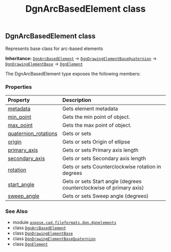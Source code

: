 ﻿---
title: DgnArcBasedElement class
second_title: Aspose.CAD for Python via .NET API References
description: 
type: docs
weight: 20
url: /aspose.cad.fileformats.dgn.dgnelements/dgnarcbasedelement/
is_root: false
---

## DgnArcBasedElement class

Represents base class for arc-based elements



**Inheritance:** [`DgnArcBasedElement`](/cad/python-net/aspose.cad.fileformats.dgn.dgnelements/dgnarcbasedelement) → 
[`DgnDrawingElementBaseQuaternion`](/cad/python-net/aspose.cad.fileformats.dgn.dgnelements/dgndrawingelementbasequaternion) → 
[`DgnDrawingElementBase`](/cad/python-net/aspose.cad.fileformats.dgn.dgnelements/dgndrawingelementbase) → 
[`DgnElement`](/cad/python-net/aspose.cad.fileformats.dgn.dgnelements/dgnelement)



The DgnArcBasedElement type exposes the following members:

### Properties
| Property | Description |
| :- | :- |
| [metadata](/cad/python-net/aspose.cad.fileformats.dgn.dgnelements/dgnarcbasedelement/metadata) | Gets element metadata |
| [min_point](/cad/python-net/aspose.cad.fileformats.dgn.dgnelements/dgnarcbasedelement/min_point) | Gets the min point of object. |
| [max_point](/cad/python-net/aspose.cad.fileformats.dgn.dgnelements/dgnarcbasedelement/max_point) | Gets the max point of object. |
| [quaternion_rotations](/cad/python-net/aspose.cad.fileformats.dgn.dgnelements/dgnarcbasedelement/quaternion_rotations) | Gets or sets |
| [origin](/cad/python-net/aspose.cad.fileformats.dgn.dgnelements/dgnarcbasedelement/origin) | Gets or sets Origin of ellipse |
| [primary_axis](/cad/python-net/aspose.cad.fileformats.dgn.dgnelements/dgnarcbasedelement/primary_axis) | Gets or sets Primary axis length |
| [secondary_axis](/cad/python-net/aspose.cad.fileformats.dgn.dgnelements/dgnarcbasedelement/secondary_axis) | Gets or sets Secondary axis length |
| [rotation](/cad/python-net/aspose.cad.fileformats.dgn.dgnelements/dgnarcbasedelement/rotation) | Gets or sets Counterclockwise rotation in degrees |
| [start_angle](/cad/python-net/aspose.cad.fileformats.dgn.dgnelements/dgnarcbasedelement/start_angle) | Gets or sets Start angle (degrees counterclockwise of primary axis) |
| [sweep_angle](/cad/python-net/aspose.cad.fileformats.dgn.dgnelements/dgnarcbasedelement/sweep_angle) | Gets or sets Sweep angle (degrees) |



### See Also
* module [`aspose.cad.fileformats.dgn.dgnelements`](..)
* class [`DgnArcBasedElement`](/cad/python-net/aspose.cad.fileformats.dgn.dgnelements/dgnarcbasedelement)
* class [`DgnDrawingElementBase`](/cad/python-net/aspose.cad.fileformats.dgn.dgnelements/dgndrawingelementbase)
* class [`DgnDrawingElementBaseQuaternion`](/cad/python-net/aspose.cad.fileformats.dgn.dgnelements/dgndrawingelementbasequaternion)
* class [`DgnElement`](/cad/python-net/aspose.cad.fileformats.dgn.dgnelements/dgnelement)
